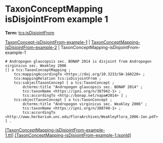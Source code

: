 # TaxonConceptMapping isDisjointFrom example 1


**Term:** [tcs:isDisjointFrom](/terms/#tcs_isdisjointfrom)

[TaxonConcept-isDisjointFrom-example-1](./TaxonConcept-isDisjointFrom-example-1.html) | [TaxonConceptMapping-isDisjointFrom-example-2](./TaxonConceptMapping-isDisjointFrom-example-2.html) | TaxonConceptMapping-isDisjointFrom-example-1
```turtle
# Andropogon glaucopsis sec. BONAP 2014 is disjoint from Andropogon virginicus sec. Weakley 2006
[] a tcs:TaxonConceptMapping ;
    tcs:mappingAccordingTo <https://doi.org/10.3233/SW-160220> ;
    tcs:mappingRelation tcs:isDisjointFrom ;
    tcs:subjectTaxonConcept [ a tcs:TaxonConcept ;
        dcterms:title "Andropogon glaucopsis sec. BONAP 2014" ;
        tcs:taxonName <https://ipni.org/n/387942-1> ;
        tcs:accordingTo <http://bonap.net/napa#2014> ] ;
    tcs:objectTaxonConcept [ a tcs:TaxonConcept ;
        dcterms:title "Andropogon virginicus sec. Weakley 2006" ;
        tcs:taxonName <https://ipni.org/n/388740-1> ;
        tcs:accordingTo <http://www.herbarium.unc.edu/FloraArchives/WeakleyFlora_2006-Jan.pdf> ] .
```

[&#91;TaxonConceptMapping-isDisjointFrom-example-1.ttl&#93;](https://github.com/tdwg/tcs2/blob/master/examples/TaxonConceptMapping-isDisjointFrom-example-1.ttl)&nbsp;[&#91;TaxonConceptMapping-isDisjointFrom-example-1.jsonld&#93;](https://github.com/tdwg/tcs2/blob/master/examples/TaxonConceptMapping-isDisjointFrom-example-1.jsonld)

